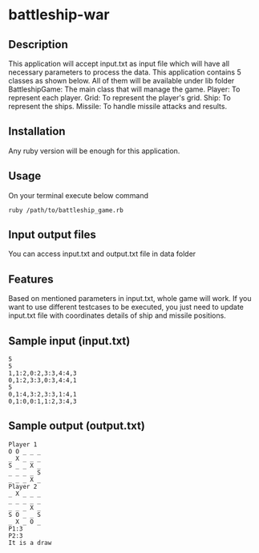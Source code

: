 # battleship-war

## Description

This application will accept input.txt as input file which will have all necessary parameters to process the data. This application contains 5 classes as shown below. All of them will be available under lib folder
BattleshipGame: The main class that will manage the game.
Player: To represent each player.
Grid: To represent the player's grid.
Ship: To represent the ships.
Missile: To handle missile attacks and results.

## Installation

Any ruby version will be enough for this application.

## Usage

On your terminal execute below command
```
ruby /path/to/battleship_game.rb
```

## Input output files

You can access input.txt and output.txt file in data folder

## Features

Based on mentioned parameters in input.txt, whole game will work. If you want to use different testcases to be executed, you just need to update input.txt file with coordinates details of ship and missile positions.

## Sample input (input.txt)

```
5
5
1,1:2,0:2,3:3,4:4,3
0,1:2,3:3,0:3,4:4,1
5
0,1:4,3:2,3:3,1:4,1
0,1:0,0:1,1:2,3:4,3
```

## Sample output (output.txt)

```
Player 1
O O _ _ _
_ X _ _ _
S _ _ X _
_ _ _ _ S
_ _ _ X _
Player 2
_ X _ _ _
_ _ _ _ _
_ _ _ X _
S O _ _ S
_ X _ O _
P1:3
P2:3
It is a draw
```
